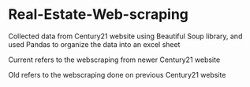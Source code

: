 # Real-Estate-Web-scraping
Collected data from Century21 website using Beautiful Soup library, and used Pandas to organize the data into an excel sheet

Current refers to the webscraping from newer Century21 website

Old refers to the webscraping done on previous Century21 website
